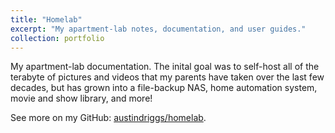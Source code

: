 ```yaml
---
title: "Homelab"
excerpt: "My apartment-lab notes, documentation, and user guides."
collection: portfolio
---
```


My apartment-lab documentation. The inital goal was to self-host all of the terabyte of pictures and videos that my parents have taken over the last few decades, but has grown into a file-backup NAS, home automation system, movie and show library, and more!

See more on my GitHub: [austindriggs/homelab](https://github.com/austindriggs/homelab).
